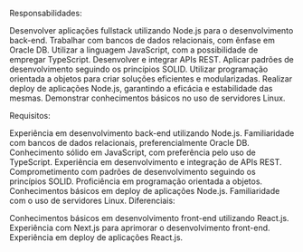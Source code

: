 Responsabilidades:

Desenvolver aplicações fullstack utilizando Node.js para o desenvolvimento back-end.
Trabalhar com bancos de dados relacionais, com ênfase em Oracle DB.
Utilizar a linguagem JavaScript, com a possibilidade de empregar TypeScript.
Desenvolver e integrar APIs REST.
Aplicar padrões de desenvolvimento seguindo os princípios SOLID.
Utilizar programação orientada a objetos para criar soluções eficientes e modularizadas.
Realizar deploy de aplicações Node.js, garantindo a eficácia e estabilidade das mesmas.
Demonstrar conhecimentos básicos no uso de servidores Linux.

Requisitos:

Experiência em desenvolvimento back-end utilizando Node.js.
Familiaridade com bancos de dados relacionais, preferencialmente Oracle DB.
Conhecimento sólido em JavaScript, com preferência pelo uso de TypeScript.
Experiência em desenvolvimento e integração de APIs REST.
Comprometimento com padrões de desenvolvimento seguindo os princípios SOLID.
Proficiência em programação orientada a objetos.
Conhecimentos básicos em deploy de aplicações Node.js.
Familiaridade com o uso de servidores Linux.
Diferenciais:

Conhecimentos básicos em desenvolvimento front-end utilizando React.js.
Experiência com Next.js para aprimorar o desenvolvimento front-end.
Experiência em deploy de aplicações React.js.